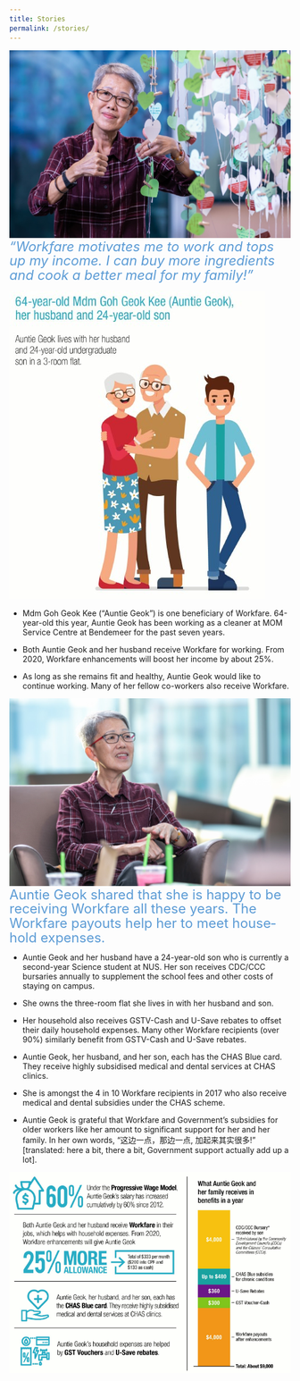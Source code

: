 ```yaml
---
title: Stories
permalink: /stories/
---
```

![Alt text for image on Isomer site](/images/MdmGohGeokKee.jpg)
<span style="color:#5b9bd5;line-height:107%;font-size:18pt;" lang="EN-SG">*“Workfare motivates me to work and tops up my income. I can buy more ingredients and cook a better meal for my family!”*</span>

![Alt text for image on Isomer site](/images/64YearOld.jpg)
* Mdm Goh Geok Kee (“Auntie Geok”) is one beneficiary of Workfare. 64-year-old this year, Auntie Geok has been working as a cleaner at MOM Service Centre at Bendemeer for the past seven years.

* Both Auntie Geok and her husband receive Workfare for working. From 2020, Workfare enhancements will boost her income by about 25%.

* As long as she remains fit and healthy, Auntie Geok would like to continue working. Many of her fellow co-workers also receive Workfare.

![Alt text for image on Isomer site](/images/MdmGohGoekKee1.jpg)
<span style="color:#5b9bd5;line-height:107%;font-size:18pt;" lang="EN-SG">Auntie Geok shared that she is happy to be receiving Workfare all these years. The Workfare payouts help her to meet household expenses.</span>

* Auntie Geok and her husband have a 24-year-old son who is currently a second-year Science student at NUS. Her son receives CDC/CCC bursaries annually to supplement the school fees and other costs of staying on campus.

* She owns the three-room flat she lives in with her husband and son.

* Her household also receives GSTV-Cash and U-Save rebates to offset their daily household expenses. Many other Workfare recipients (over 90%) similarly benefit from GSTV-Cash and U-Save rebates.

* Auntie Geok, her husband, and her son, each has the CHAS Blue card. They receive highly subsidised medical and dental services at CHAS clinics.

* She is amongst the 4 in 10 Workfare recipients in 2017 who also receive medical and dental subsidies under the CHAS scheme.

* Auntie Geok is grateful that Workfare and Government’s subsidies for older workers like her amount to significant support for her and her family. In her own words, “这边一点，那边一点, 加起来其实很多!” [translated: here a bit, there a bit, Government support actually add up a lot].

![Alt text for image on Isomer site](/images/GovtSupport.jpg)